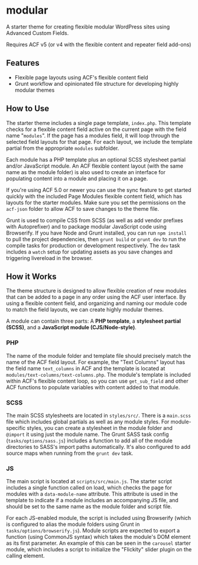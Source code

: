 # modular

A starter theme for creating flexible modular WordPress sites using Advanced Custom Fields.

Requires ACF v5 (or v4 with the flexible content and repeater field add-ons)

## Features

- Flexible page layouts using ACF's flexible content field
- Grunt workflow and opinionated file structure for developing highly modular themes

## How to Use

The starter theme includes a single page template, `index.php`. This template checks for a flexible content field active on the current page with the field name "`modules`". If the page has a modules field, it will loop through the selected field layouts for that page. For each layout, we include the template partial from the appropriate `modules` subfolder.

Each module has a PHP template plus an optional SCSS stylesheet partial and/or JavaScript module. An ACF flexible content layout (with the same name as the module folder) is also used to create an interface for populating content into a module and placing it on a page.

If you're using ACF 5.0 or newer you can use the sync feature to get started quickly with the included Page Modules flexible content field, which has layouts for the starter modules. Make sure you set the permissions on the `acf-json` folder to allow ACF to save changes to the theme file.

Grunt is used to compile CSS from SCSS (as well as add vendor prefixes with Autoprefixer) and to package modular JavaScript code using Browserify. If you have Node and Grunt installed, you can run `npm install` to pull the project dependencies, then `grunt build` or `grunt dev` to run the compile tasks for production or development respectively. The `dev` task includes a `watch` setup for updating assets as you save changes and triggering livereload in the browser.

## How it Works

The theme structure is designed to allow flexible creation of new modules that can be added to a page in any order using the ACF user interface. By using a flexible content field, and organizing and naming our module code to match the field layouts, we can create highly modular themes.

A module can contain three parts: A __PHP template__, a __stylesheet partial (SCSS)__, and a __JavaScript module (CJS/Node-style)__.

### PHP

The name of the module folder and template file should precisely match the name of the ACF field layout. For example, the "Text Columns" layout has the field name `text_columns` in ACF and the template is located at `modules/text-columns/text-columns.php`. The module's template is included within ACF's flexible content loop, so you can use `get_sub_field` and other ACF functions to populate variables with content added to that module. 

### SCSS

The main SCSS stylesheets are located in `styles/src/`. There is a `main.scss` file which includes global partials as well as any module styles. For module-specific styles, you can create a stylesheet in the module folder and `@import` it using just the module name. The Grunt SASS task config (`tasks/options/sass.js`) includes a function to add all of the module directories to SASS's import paths automatically. It's also configured to add source maps when running from the `grunt dev` task.

### JS

The main script is located at `scripts/src/main.js`. The starter script includes a single function called on load, which checks the page for modules with a `data-module-name` attribute. This attribute is used in the template to indicate if a module includes an accompanying JS file, and should be set to the same name as the module folder and script file.

For each JS-enabled module, the script is included using Browserify (which is configured to alias the module folders using Grunt in `tasks/options/browserify.js`). Module scripts are expected to export a function (using CommonJS syntax) which takes the module's DOM element as its first parameter. An example of this can be seen in the `carousel` starter module, which includes a script to initialize the "Flickity" slider plugin on the calling element.